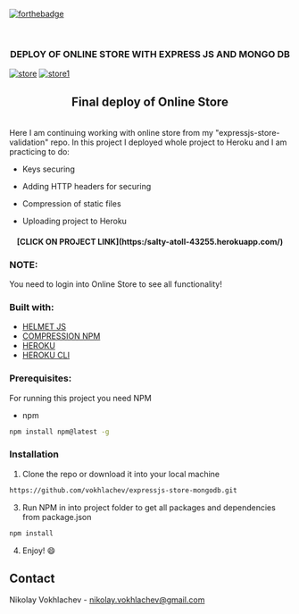 [![forthebadge](https://forthebadge.com/images/badges/uses-js.svg)](https://en.wikipedia.org/wiki/JavaScript)

<br />
<p align="center">

  <h3 align="center"> DEPLOY OF ONLINE STORE WITH EXPRESS JS  AND MONGO DB </h3>
  
  <a href="https://ibb.co/5W5Pdm8"><img src="https://i.ibb.co/1f9k31q/store.png" alt="store" border="0"></a>
 <a href="https://ibb.co/GcMFk3S"><img src="https://i.ibb.co/cD8xtXn/store1.png" alt="store1" border="0"></a>
  <br />
 </p>

<h2 align="center">Final deploy of Online Store</h2>
<br />
Here I am continuing working with online store from my "expressjs-store-validation" repo. In this project I deployed whole project to Heroku and I am practicing to do:

* Keys securing

* Adding HTTP headers for securing

* Compression of static files

* Uploading project to Heroku 

<h4 align="center"> [CLICK ON PROJECT LINK](https:/salty-atoll-43255.herokuapp.com/) </h4>

### NOTE:
 You need to login into Online Store to see all functionality!

### Built with:
* [HELMET JS](https://github.com/helmetjs/helmet)
* [COMPRESSION NPM](https://www.npmjs.com/package/compression)
* [HEROKU](https://id.heroku.com/login)
* [HEROKU CLI](https://github.com/heroku/cli)

### Prerequisites:

For running this project you need NPM

* npm
```sh
npm install npm@latest -g
```

### Installation

1. Clone the repo or download it into your local machine
```sh
https://github.com/vokhlachev/expressjs-store-mongodb.git
```
3. Run NPM in into project folder to get all packages and dependencies from package.json
```sh
npm install 
```
4. Enjoy! :smile:

## Contact

Nikolay Vokhlachev - nikolay.vokhlachev@gmail.com

